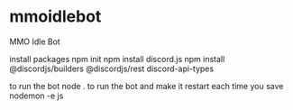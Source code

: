 # mmoidlebot
MMO Idle Bot

install packages
npm init
npm install discord.js
npm install @discordjs/builders @discordjs/rest discord-api-types

to run the bot 
    node .
to run the bot and make it restart each time you save
    nodemon -e js

